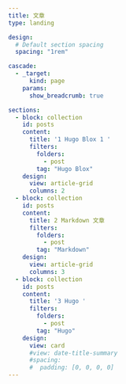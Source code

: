 ```yaml
---
title: 文章
type: landing

design:
  # Default section spacing
  spacing: "1rem"

cascade:
  - _target:
      kind: page
    params:
      show_breadcrumb: true

sections:
  - block: collection
    id: posts
    content:
      title: '1 Hugo Blox 1 '
      filters:
        folders:
          - post
        tag: "Hugo Blox"
    design:
      view: article-grid
      columns: 2
  - block: collection
    id: posts
    content:
      title: 2 Markdown 文章
      filters:
        folders:
          - post
        tag: "Markdown"
    design:
      view: article-grid
      columns: 3
  - block: collection
    id: posts
    content:
      title: '3 Hugo '
      filters:
        folders:
          - post
        tag: "Hugo"
    design:
      view: card
      #view: date-title-summary
      #spacing:
      #  padding: [0, 0, 0, 0]
---
```


